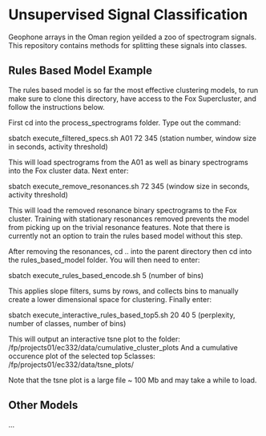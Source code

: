# Unsupervised Signal Classification

Geophone arrays in the Oman region yeilded a zoo of spectrogram signals. This repository contains methods for splitting these signals into classes.

## Rules Based Model Example

The rules based model is so far the most effective clustering models, to run make sure to clone this directory, have access to the Fox Supercluster, and follow the instructions below.

First cd into the process_spectrograms folder. Type out the command: 

sbatch execute_filtered_specs.sh A01 72 345             (station number, window size in seconds, activity threshold)

This will load spectrograms from the A01 as well as binary spectrograms into the Fox cluster data. Next enter:

sbatch execute_remove_resonances.sh 72 345              (window size in seconds, activity threshold)

This will load the removed resonance binary spectrograms to the Fox cluster. Training with stationary resonances removed prevents the model from picking up on the trivial resonance features. Note that there is currently not an option to train the rules based model without this step. 

After removing the resonances, cd .. into the parent directory then cd into the rules_based_model folder. You will then need to enter:

sbatch execute_rules_based_encode.sh 5             (number of bins)

This applies slope filters, sums by rows, and collects bins to manually create a lower dimensional space for clustering. Finally enter:

sbatch execute_interactive_rules_based_top5.sh 20 40 5 (perplexity, number of classes, number of bins)

This will output an interactive tsne plot to the folder: /fp/projects01/ec332/data/cumulative_cluster_plots
And a cumulative occurence plot of the selected top 5classes: /fp/projects01/ec332/data/tsne_plots/

Note that the tsne plot is a large file ~ 100 Mb and may take a while to load.

## Other Models

...
